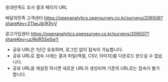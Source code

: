 응대만족도 조사 결과 페이지 URL

배달의민족 고객센터 
https://openanalytics.opensurvey.co.kr/surveys/206506?shareKey=3TbeJib1K9yV

광고가입센터
https://openanalytics.opensurvey.co.kr/surveys/206507?shareKey=ucRklR5SeSwY


- 공유 URL은 1년간 유효하며, 로그인 없이 접속이 가능합니다.
- 공유 URL로 접속 시에는 결과 파일(엑셀, CSV, 이미지)를 다운로드 받으실 수 없습니다.
- 공유 URL을 재설정 하시면 새로운 URL이 생성되며 기존의 URL로는 접속이 불가 합니다.